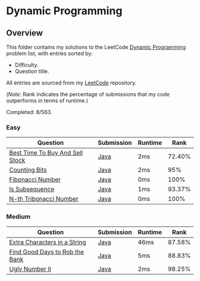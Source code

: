 # Dynamic Programming

## Overview
This folder contains my solutions to the LeetCode [Dynamic Programming](https://leetcode.com/problem-list/dynamic-programming/) problem list,
with entries sorted by:
- Difficulty.
- Question title.

All entries are sourced from my [LeetCode](https://github.com/shumarb/leetcode) repository.

(*Note*: Rank indicates the percentage of submissions that my code outperforms in terms of runtime.)

Completed: 8/563.

### Easy
| Question                                                                                                      | Submission                                                                                            | Runtime | Rank   |
|---------------------------------------------------------------------------------------------------------------|-------------------------------------------------------------------------------------------------------|---------|--------|
| [Best Time To Buy And Sell Stock](https://leetcode.com/problems/best-time-to-buy-and-sell-stock/description/) | [Java](https://github.com/shumarb/leetcode/blob/main/submissions/java/BestTimeToBuyAndSellStock.java) | 2ms     | 72.40% |
| [Counting Bits](https://leetcode.com/problems/counting-bits/description/)                                     | [Java](https://github.com/shumarb/leetcode/blob/main/submissions/java/CountingBits.java)              | 2ms     | 95%    |
| [Fibonacci Number](https://leetcode.com/problems/fibonacci-number/description/)                               | [Java](https://github.com/shumarb/leetcode/blob/main/submissions/java/FibonacciNumber.java)           | 0ms     | 100%   |
| [Is Subsequence](https://leetcode.com/problems/is-subsequence/description/)                                   | [Java](https://github.com/shumarb/leetcode/blob/main/submissions/java/IsSubsequence.java)             | 1ms     | 93.37% |
| [N-th Tribonacci Number](https://leetcode.com/problems/n-th-tribonacci-number/description/)                   | [Java](https://github.com/shumarb/leetcode/blob/main/submissions/java/NthTribonacciNumber.java)       | 0ms     | 100%   |

### Medium
| Question                                                                                                    | Submission                                                                                           | Runtime | Rank   |
|-------------------------------------------------------------------------------------------------------------|------------------------------------------------------------------------------------------------------|---------|--------|
| [Extra Characters in a String](https://leetcode.com/problems/extra-characters-in-a-string/description/)     | [Java](https://github.com/shumarb/leetcode/blob/main/submissions/java/ExtraCharactersInAString.java) | 46ms    | 87.58% | 
| [Find Good Days to Rob the Bank](https://leetcode.com/problems/find-good-days-to-rob-the-bank/description/) | [Java](https://github.com/shumarb/leetcode/blob/main/submissions/java/FindGoodDaysToRobTheBank.java) | 5ms     | 88.83% |
| [Ugly Number II](https://leetcode.com/problems/ugly-number-ii/description/)                                 | [Java](https://github.com/shumarb/leetcode/blob/main/submissions/java/UglyNumberTwo.java)            | 2ms     | 98.25% | 
